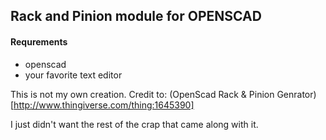 ## Rack and Pinion module for OPENSCAD

#### Requrements
*  openscad
*  your favorite text editor

This is not my own creation.  Credit to:
(OpenScad Rack & Pinion Genrator)[http://www.thingiverse.com/thing:1645390]

I just didn't want the rest of the crap that came along with it.


